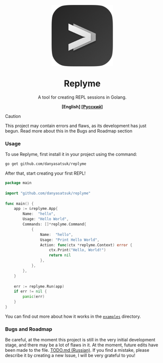 <img src="assets/replyme_dark.png" alt="Replyme Logo" style="width: 200px;display: block; margin-right: auto; margin-left: auto;"/>
<h1 style="text-align: center">Replyme</h1>
<p style="text-align: center">A tool for creating REPL sessions in Golang.</p>
<p style="text-align: center"><b>[English] <a href="README.ru.md">[Русский]</a></b></p>

> [!CAUTION]
> This project may contain errors and flaws, as its development has just begun. Read more about this in the Bugs and Roadmap section

### Usage

To use Replyme, first install it in your project using the command:

```bash
go get github.com/danyasatsuk/replyme
```

After that, start creating your first REPL!

```go
package main

import "github.com/danyasatsuk/replyme"

func main() {
    app := &replyme.App{
        Name:  "hello",
        Usage: "Hello World",
        Commands: []*replyme.Command{
            {
                Name:  "hello",
                Usage: "Print Hello World",
                Action: func(ctx *replyme.Context) error {
                    ctx.Print("Hello, World!")
                    return nil
                },
            },
        },
    }
    
    err := replyme.Run(app)
    if err != nil {
        panic(err)
    }
}

```

You can find out more about how it works in the [`examples`](/examples/README.md) directory.

### Bugs and Roadmap

Be careful, at the moment this project is still in the very initial development stage, and there may be a lot of flaws in it. At the moment, future edits have been made to the file. [TODO.md (Russian)](./TODO.md). If you find a mistake, please describe it by creating a new Issue, I will be very grateful to you!

